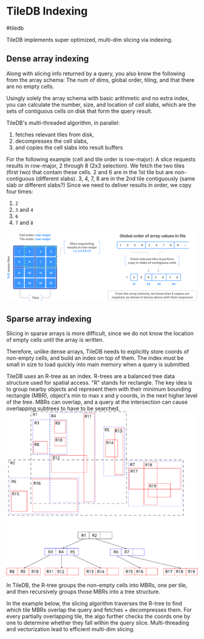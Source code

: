 # TileDB Indexing
#tiledb

TileDB implements super optimized, multi-dim slicing via indexing.

## Dense array indexing

Along with slicing info returned by a query,
you also know the following from the array schema:
The num of dims, global order, tiling, and that there are no empty cells.

Usingly solely the array schema with basic arithmetic and no extra index,
you can calculate the number, size, and location of _cell slabs_,
which are the sets of contiguous cells on disk that form the query result.

TileDB's multi-threaded algorithm, in parallel:
1. fetches relevant tiles from disk,
2. decompresses the cell slabs,
3. and copies the cell slabs into result buffers

For the following example (cell and tile order is row-major):
A slice requests results in row-major, 2 through 8 (2x3  selection).
We fetch the two tiles (first two) that contain these cells.
2 and 6 are in the 1st tile but are non-contiguous (different slabs).
3, 4, 7, 8 are in the 2nd tile contiguously (same slab or different slabs?)
Since we need to deliver results in order, we copy four times:
1. `2`
2. `3` and `4`
3. `6`
4. `7` and `8`

![Dense array indexing](./_imgs/tiledb-indexing-dense-array-light.png)

## Sparse array indexing

Slicing in sparse arrays is more difficult,
since we do not know the location of empty cells until the array is written.

Therefore, unlike dense arrays,
TileDB needs to explicitly store coords of non-empty cells,
and build an index on top of them.
The index must be small in size to load quickly into main memory
when a query is submitted.

TileDB uses an R-tree as an index.
R-trees are a balanced tree data structure used for spatial access.
"R" stands for rectangle.
The key idea is to group nearby objects and represent them with
their minimum bounding rectangle (MBR), object's min to max x and y coords,
in the next higher level of the tree.
MBRs can overlap, and a query at the intersection 
can cause overlapping subtrees to have to be searched.
![R tree](./_imgs/R-tree.png)

In TileDB, the R-tree groups the non-empty cells into MBRs, one per tile,
and then recursively groups those MBRs into a tree structure.

In the example below, the slicing algorithm traverses the R-tree
to find which tile MBRs overlap the query and fetches + decompresses them.
For every partially overlapping tile, the algo further checks the coords
one by one to determine whether they fall within the query slice.
Multi-threading and vectorization lead to efficient multi-dim slicing.

